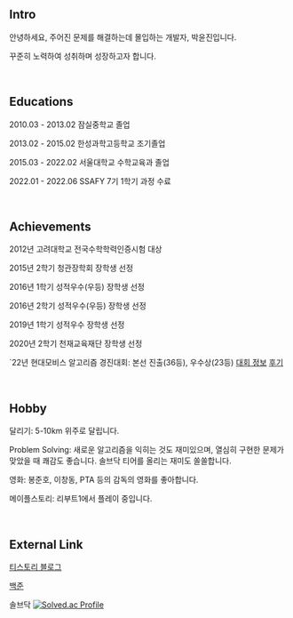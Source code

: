 ## Intro
안녕하세요, 주어진 문제를 해결하는데 몰입하는 개발자, 박윤진입니다.

꾸준히 노력하여 성취하며 성장하고자 합니다.

<br>

## Educations
2010.03 - 2013.02 잠실중학교 졸업

2013.02 - 2015.02 한성과학고등학교 조기졸업

2015.03 - 2022.02 서울대학교 수학교육과 졸업

2022.01 - 2022.06 SSAFY 7기 1학기 과정 수료

<br>

## Achievements

2012년 고려대학교 전국수학학력인증시험 대상

2015년 2학기 청관장학회 장학생 선정

2016년 1학기 성적우수(우등) 장학생 선정

2016년 2학기 성적우수(우등) 장학생 선정

2019년 1학기 성적우수 장학생 선정

2020년 2학기 천재교육재단 장학생 선정

`22년 현대모비스 알고리즘 경진대회: 본선 진출(36등), 우수상(23등) [대회 정보](https://hyundaimobis.goorm.io/assessment/31303/22-%ED%98%84%EB%8C%80%EB%AA%A8%EB%B9%84%EC%8A%A4-%EC%95%8C%EA%B3%A0%EB%A6%AC%EC%A6%98-%EA%B2%BD%EC%A7%84%EB%8C%80%ED%9A%8C) [후기](https://bleron.tistory.com/247)


<br>


## Hobby
달리기: 5-10km 위주로 달립니다.

Problem Solving: 새로운 알고리즘을 익히는 것도 재미있으며, 열심히 구현한 문제가 맞았을 때 쾌감도 좋습니다. 솔브닥 티어를 올리는 재미도 쏠쏠합니다.

영화: 봉준호, 이창동, PTA 등의 감독의 영화를 좋아합니다.

메이플스토리: 리부트1에서 플레이 중입니다.


<br>

## External Link
[티스토리 블로그](https://bleron.tistory.com/notice/225)

[백준](https://www.acmicpc.net/user/tjfvmfdydid_java)

솔브닥
[![Solved.ac Profile](http://mazassumnida.wtf/api/v2/generate_badge?boj=tjfvmfdydid_java)](https://solved.ac/tjfvmfdydid_java/)




<!--
**YunjinPark97/YunjinPark97** is a ✨ _special_ ✨ repository because its `README.md` (this file) appears on your GitHub profile.

Here are some ideas to get you started:

- 🔭 I’m currently working on ...
- 🌱 I’m currently learning ...
- 👯 I’m looking to collaborate on ...
- 🤔 I’m looking for help with ...
- 💬 Ask me about ...
- 📫 How to reach me: ...
- 😄 Pronouns: ...
- ⚡ Fun fact: ...
-->


